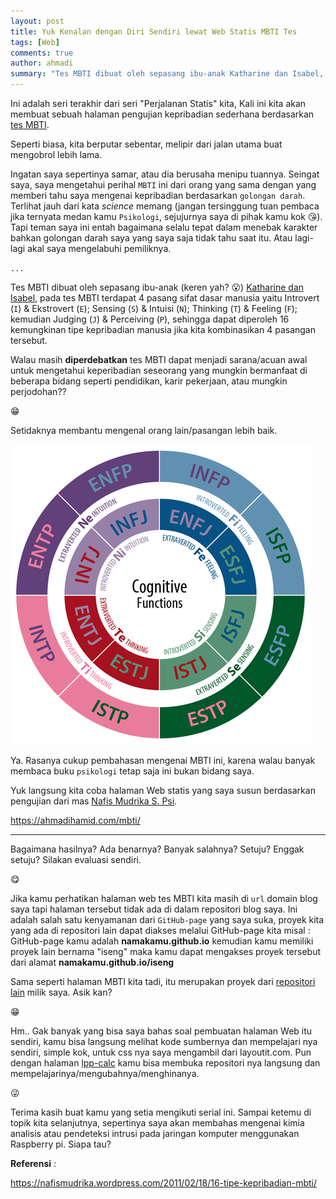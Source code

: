 ```yaml
---
layout: post
title: Yuk Kenalan dengan Diri Sendiri lewat Web Statis MBTI Tes
tags: [Web]
comments: true
author: ahmadi
summary: "Tes MBTI dibuat oleh sepasang ibu-anak Katharine dan Isabel, pada tes MBTI terdapat 4 pasang sifat dasar manusia yaitu Introvert (I) & Ekstrovert (E) Sensing (S) & Intuisi (N) Thinking (T) & Feeling (F) kemudian Judging (J) & Perceiving (P), sehingga dapat diperoleh 16 kemungkinan tipe kepribadian manusia jika kita kombinasikan 4 pasangan tersebut. Walau masih diperdebatkan tes MBTI dapat menjadi sarana/acuan awal untuk mengetahui keperibadian seseorang yang mungkin bermanfaat di beberapa bidang seperti pendidikan, karir pekerjaan, atau mungkin perjodohan??"
--- 
```


Ini adalah seri terakhir dari seri "Perjalanan Statis" kita, 
Kali ini kita akan membuat sebuah halaman pengujian kepribadian sederhana berdasarkan [tes MBTI](https://en.wikipedia.org/wiki/Myers%E2%80%93Briggs_Type_Indicator). 

Seperti biasa, kita berputar sebentar, melipir dari jalan utama buat mengobrol lebih lama. 

Ingatan saya sepertinya samar, atau dia berusaha menipu tuannya. Seingat saya, saya mengetahui perihal `MBTI` ini dari orang yang sama dengan yang memberi tahu saya mengenai kepribadian berdasarkan `golongan darah`. 
Terlihat jauh dari kata *science* memang (jangan tersinggung tuan pembaca jika ternyata medan kamu `Psikologi`, sejujurnya saya di pihak kamu kok 😘). Tapi teman saya ini entah bagaimana selalu tepat dalam menebak karakter bahkan golongan darah saya yang saya saja tidak tahu saat itu. Atau lagi-lagi akal saya mengelabuhi pemiliknya.

`...`

Tes MBTI dibuat oleh sepasang ibu-anak (keren yah? 😮) [Katharine dan Isabel](https://en.wikipedia.org/wiki/Myers%E2%80%93Briggs_Type_Indicator), pada tes MBTI terdapat 4 pasang sifat dasar manusia yaitu Introvert (`I`) & Ekstrovert (`E`); Sensing (`S`) & Intuisi (`N`); Thinking (`T`) & Feeling (`F`); kemudian  Judging (`J`) & Perceiving (`P`), sehingga dapat diperoleh 16 kemungkinan tipe kepribadian manusia jika kita kombinasikan 4 pasangan tersebut.

Walau masih **diperdebatkan** tes MBTI dapat menjadi sarana/acuan awal untuk mengetahui keperibadian seseorang yang mungkin bermanfaat di beberapa bidang seperti pendidikan, karir pekerjaan, atau mungkin perjodohan??

😁

Setidaknya membantu mengenal orang lain/pasangan lebih baik.

![](/img/ps-mbti.png) 

Ya. Rasanya cukup pembahasan mengenai MBTI ini, karena walau banyak membaca buku `psikologi` tetap saja ini bukan bidang saya. 

Yuk langsung kita coba halaman Web statis yang saya susun berdasarkan pengujian dari mas [Nafis Mudrika S. Psi](https://nafismudrika.wordpress.com/about-me/).

<https://ahmadihamid.com/mbti/>

---

Bagaimana hasilnya? Ada benarnya? Banyak salahnya? Setuju? Enggak setuju? Silakan evaluasi sendiri.

😋

Jika kamu perhatikan halaman web tes MBTI kita masih di `url` domain blog saya tapi halaman tersebut tidak ada di dalam repositori blog saya. Ini adalah salah satu kenyamanan dari `GitHub-page` yang saya suka, proyek kita yang ada di repositori lain dapat diakses melalui GitHub-page kita misal : GitHub-page kamu adalah **namakamu.github.io** kemudian kamu memiliki proyek lain bernama "iseng" maka kamu dapat mengakses proyek tersebut dari alamat **namakamu.github.io/iseng**

Sama seperti halaman MBTI kita tadi, itu merupakan proyek dari [repositori lain](https://github.com/ahmadihamid/mbti) milik saya. Asik kan? 

😁

Hm.. Gak banyak yang bisa saya bahas soal pembuatan halaman Web itu sendiri, kamu bisa langsung melihat kode sumbernya dan mempelajari nya sendiri, simple kok, untuk css nya saya mengambil dari layoutit.com. Pun dengan halaman [lpp-calc](https://github.com/ahmadihamid/lpp-calc) kamu bisa membuka repositori nya langsung dan mempelajarinya/mengubahnya/menghinanya. 

😜

Terima kasih buat kamu yang setia mengikuti serial ini. Sampai ketemu di topik kita selanjutnya, sepertinya saya akan membahas mengenai kimia analisis atau pendeteksi intrusi pada jaringan komputer menggunakan Raspberry pi. Siapa tau?

**Referensi** :

<https://nafismudrika.wordpress.com/2011/02/18/16-tipe-kepribadian-mbti/>

